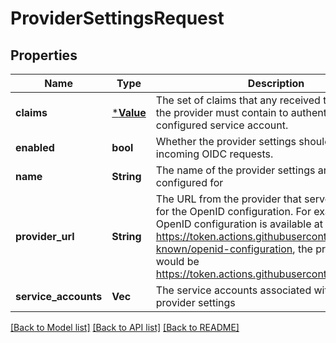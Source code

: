 # ProviderSettingsRequest

## Properties
Name | Type | Description | Notes
------------ | ------------- | ------------- | -------------
**claims** | [***Value**](Value.md) | The set of claims that any received tokens from the provider must contain to authenticate as the configured service account. | [default to null]
**enabled** | **bool** | Whether the provider settings should be used for incoming OIDC requests. | [default to null]
**name** | **String** | The name of the provider settings are being configured for | [default to null]
**provider_url** | **String** | The URL from the provider that serves as the base for the OpenID configuration. For example, if the OpenID configuration is available at https://token.actions.githubusercontent.com/.well-known/openid-configuration, the provider URL would be https://token.actions.githubusercontent.com/ | [default to null]
**service_accounts** | **Vec<String>** | The service accounts associated with these provider settings | [default to null]

[[Back to Model list]](../README.md#documentation-for-models) [[Back to API list]](../README.md#documentation-for-api-endpoints) [[Back to README]](../README.md)


